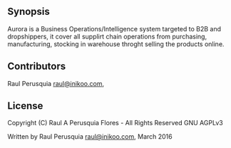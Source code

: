 ## Synopsis

Aurora is a Business Operations/Intelligence system targeted to B2B and dropshippers, it cover all supplirt chain operations from purchasing, manufacturing, stocking in warehouse throght selling the products online.



## Contributors

Raul Perusquia <raul@inikoo.com>,

## License

Copyright (C) Raul A Perusquia Flores - All Rights Reserved
GNU AGPLv3

Written by Raul Perusquia <raul@inikoo.com>, March 2016
